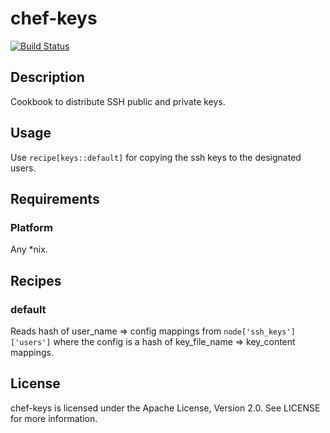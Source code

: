 # chef-keys

[![Build Status](https://travis-ci.org/cmur2/chef-keys.png)](https://travis-ci.org/cmur2/chef-keys)

## Description

Cookbook to distribute SSH public and private keys.

## Usage

Use `recipe[keys::default]` for copying the ssh keys to the designated users.

## Requirements

### Platform

Any *nix.

## Recipes

### default

Reads hash of user_name => config mappings from `node['ssh_keys']['users']` where the config is a hash of key_file_name => key_content mappings.

## License

chef-keys is licensed under the Apache License, Version 2.0. See LICENSE for more information.
